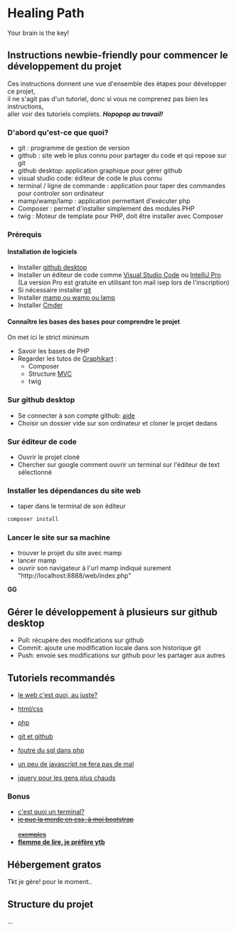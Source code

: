 # Healing Path  
Your brain is the key!  
  
## Instructions newbie-friendly pour commencer le développement du projet  
Ces instructions donnent une vue d'ensemble des étapes pour développer ce projet,  
il ne s'agit pas d'un tutoriel, donc si vous ne comprenez pas bien les instructions,  
aller voir des tutoriels complets. **_Hopopop au travail!_**  
  
### D'abord qu'est-ce que quoi?  
  
 * git :  programme de gestion de version  
 * github : site web le plus connu pour partager du code et qui repose sur git  
 * github desktop: application graphique pour gérer github  
 * visual studio code: éditeur de code le plus connu  
 * terminal / ligne de commande : application pour taper des commandes pour controler son ordinateur   
 * mamp/wamp/lamp : application permettant d'exécuter php  
 * Composer : permet d'installer simplement des modules PHP  
 * twig : Moteur de template pour PHP, doit être installer avec Composer  
  
### Prérequis  
  #### Installation de logiciels
 * Installer [github desktop](https://desktop.github.com/)  
 * Installer un éditeur de code comme [Visual Studio Code](https://code.visualstudio.com/) ou [IntelliJ Pro](https://www.jetbrains.com/fr-fr/idea/download/) (La version Pro est gratuite en utilisant ton mail isep lors de l'inscription)
 * Si nécessaire installer [git](https://git-scm.com/download/)  
 * Installer [mamp ou wamp ou lamp](https://www.mamp.info/en/windows/)  
 * Installer [Cmder](https://cmder.net/) 
  #### Connaître les bases des bases pour comprendre le projet
  On met ici le strict minimum
  * Savoir les bases de PHP
 * Regarder les tutos de [Graphikart](https://www.youtube.com/c/grafikart/playlists) :
	 * Composer
	 * Structure [MVC](https://www.youtube.com/watch?v=a3NZtp3FJEE&feature=emb_logo)
	 * twig

	
  
### Sur github desktop  
* Se connecter à son compte github: [ aide ]( https://docs.github.com/en/free-pro-team@latest/desktop/installing-and-configuring-github-desktop/setting-up-github-desktop)  
* Choisir un dossier vide sur son ordinateur et cloner le projet dedans  
  
### Sur éditeur de code  
* Ouvrir le projet cloné  
* Chercher sur google comment ouvrir un terminal sur l'éditeur de text sélectionné  
  
### Installer les dépendances du site web  
* taper dans le terminal de son éditeur  
```bash  
composer install  
```  
  
### Lancer le site sur sa machine  
* trouver le projet du site avec mamp  
* lancer mamp  
* ouvrir son navigateur à l'url mamp indiqué surement "http://localhost:8888/web/index.php"  
  
**GG**  
  
## Gérer le développement à plusieurs sur github desktop  
* Pull: récupère des modifications sur github  
* Commit: ajoute une modification locale dans son historique git  
* Push: envoie ses modifications sur github pour les partager aux autres  
  
  
## Tutoriels recommandés  
* [le web c'est quoi, au juste?](https://openclassrooms.com/fr/courses/1946386-comprendre-le-web)  
* [html/css](https://openclassrooms.com/fr/courses/1603881-apprenez-a-creer-votre-site-web-avec-html5-et-css3)  
* [php](https://openclassrooms.com/fr/courses/918836-concevez-votre-site-web-avec-php-et-mysql)  
* [git et github](https://openclassrooms.com/fr/courses/5641721-utilisez-git-et-github-pour-vos-projets-de-developpement)  
  
* [foutre du sql dans php](https://openclassrooms.com/fr/courses/918836-concevez-votre-site-web-avec-php-et-mysql)  
* [un peu de javascript ne fera pas de mal](https://openclassrooms.com/fr/courses/1916641-dynamisez-vos-sites-web-avec-javascript/2725486-tp-un-formulaire-interactif)  
* [jquery pour les gens plus chauds](https://openclassrooms.com/fr/courses/1567926-un-site-web-dynamique-avec-jquery)  
  
### Bonus  
* [c'est quoi un terminal?](https://openclassrooms.com/fr/courses/4614926/next-page-to-do)  
* ~~[je pue la merde en css, à moi bootstrap](https://getbootstrap.com/)  
</br>[exemples](https://getbootstrap.com/docs/4.0/components/buttons/)~~  
* **[flemme de lire, je préfère ytb](https://www.youtube.com/user/grafikarttv)**  
  
## Hébergement gratos  
Tkt je gère! pour le moment..


## Structure du projet
...
